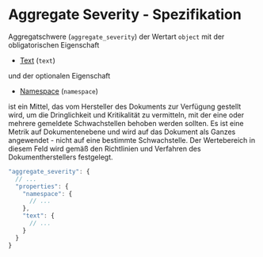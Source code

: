 # Aggregate Severity - Spezifikation

Aggregatschwere (`aggregate_severity`) der Wertart `object` mit der obligatorischen Eigenschaft

* [Text](document/aggregate_severity/text-spec.de.md) (`text`)

und der optionalen Eigenschaft

* [Namespace](document/aggregate_severity/namespace-spec.de.md) (`namespace`)

ist ein Mittel, das vom Hersteller des Dokuments zur Verfügung gestellt wird, um die Dringlichkeit und Kritikalität zu vermitteln, mit der eine oder mehrere gemeldete Schwachstellen behoben werden sollten.
Es ist eine Metrik auf Dokumentenebene und wird auf das Dokument als Ganzes angewendet - nicht auf eine bestimmte Schwachstelle.
Der Wertebereich in diesem Feld wird gemäß den Richtlinien und Verfahren des Dokumentherstellers festgelegt.

```javascript
"aggregate_severity": {
  // ...
  "properties": {
    "namespace": {
      // ...
    },
    "text": {
      // ...
    }
  }
}
```
